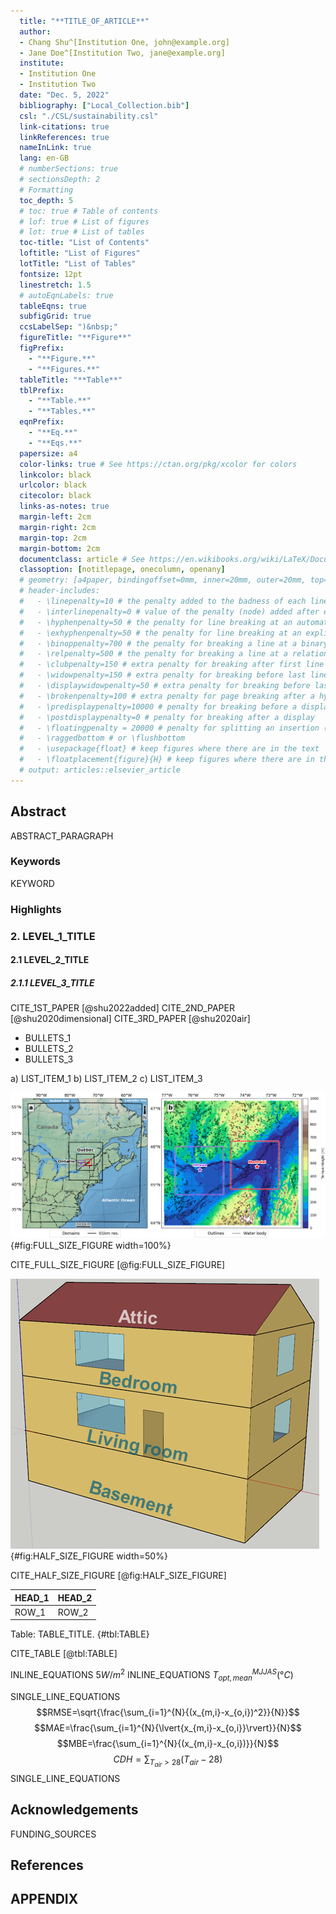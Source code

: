```yaml
---
  title: "**TITLE_OF_ARTICLE**"
  author: 
  - Chang Shu^[Institution One, john@example.org]
  - Jane Doe^[Institution Two, jane@example.org]
  institute:
  - Institution One
  - Institution Two
  date: "Dec. 5, 2022"
  bibliography: ["Local_Collection.bib"]
  csl: "./CSL/sustainability.csl"
  link-citations: true
  linkReferences: true
  nameInLink: true
  lang: en-GB
  # numberSections: true
  # sectionsDepth: 2
  # Formatting
  toc_depth: 5
  # toc: true # Table of contents
  # lof: true # List of figures
  # lot: true # List of tables
  toc-title: "List of Contents"
  loftitle: "List of Figures"
  lotTitle: "List of Tables"
  fontsize: 12pt
  linestretch: 1.5
  # autoEqnLabels: true
  tableEqns: true
  subfigGrid: true
  ccsLabelSep: ")&nbsp;"
  figureTitle: "**Figure**"
  figPrefix:
    - "**Figure.**"
    - "**Figures.**"
  tableTitle: "**Table**"
  tblPrefix:
    - "**Table.**"
    - "**Tables.**"
  eqnPrefix:
    - "**Eq.**"
    - "**Eqs.**"
  papersize: a4
  color-links: true # See https://ctan.org/pkg/xcolor for colors
  linkcolor: black
  urlcolor: black
  citecolor: black
  links-as-notes: true
  margin-left: 2cm
  margin-right: 2cm
  margin-top: 2cm
  margin-bottom: 2cm
  documentclass: article # See https://en.wikibooks.org/wiki/LaTeX/Document_Structure#Document_classes for more classes and options
  classoption: [notitlepage, onecolumn, openany]
  # geometry: [a4paper, bindingoffset=0mm, inner=20mm, outer=20mm, top=20mm, bottom=20mm] # See https://ctan.org/pkg/geometry for more options
  # header-includes:
  #   - \linepenalty=10 # the penalty added to the badness of each line within a paragraph (no associated penalty node) Increasing the value makes tex try to have fewer lines in the paragraph.
  #   - \interlinepenalty=0 # value of the penalty (node) added after each line of a paragraph.
  #   - \hyphenpenalty=50 # the penalty for line breaking at an automatically inserted hyphen
  #   - \exhyphenpenalty=50 # the penalty for line breaking at an explicit hyphen
  #   - \binoppenalty=700 # the penalty for breaking a line at a binary operator
  #   - \relpenalty=500 # the penalty for breaking a line at a relation
  #   - \clubpenalty=150 # extra penalty for breaking after first line of a paragraph
  #   - \widowpenalty=150 # extra penalty for breaking before last line of a paragraph
  #   - \displaywidowpenalty=50 # extra penalty for breaking before last line before a display math
  #   - \brokenpenalty=100 # extra penalty for page breaking after a hyphenated line
  #   - \predisplaypenalty=10000 # penalty for breaking before a display
  #   - \postdisplaypenalty=0 # penalty for breaking after a display
  #   - \floatingpenalty = 20000 # penalty for splitting an insertion (can only be split footnote in standard LaTeX)
  #   - \raggedbottom # or \flushbottom
  #   - \usepackage{float} # keep figures where there are in the text
  #   - \floatplacement{figure}{H} # keep figures where there are in the text
  # output: articles::elsevier_article
---
```


## Abstract

ABSTRACT_PARAGRAPH

### Keywords

KEYWORD

### Highlights

### 2. LEVEL_1_TITLE
#### 2.1 LEVEL_2_TITLE
##### 2.1.1 LEVEL_3_TITLE

CITE_1ST_PAPER [@shu2022added]
CITE_2ND_PAPER [@shu2020dimensional]
CITE_3RD_PAPER [@shu2020air]

* BULLETS_1
* BULLETS_2
* BULLETS_3

a) LIST_ITEM_1
b) LIST_ITEM_2
c) LIST_ITEM_3

![FULL_SIZE_FIGURE_TITLE](.\FIGURES\FULL_SIZE_FIGURE.png){#fig:FULL_SIZE_FIGURE width=100%}

CITE_FULL_SIZE_FIGURE [@fig:FULL_SIZE_FIGURE]

![HALF_SIZE_FIGURE_TITLE](.\FIGURES\HALF_SIZE_FIGURE.png){#fig:HALF_SIZE_FIGURE width=50%}

CITE_HALF_SIZE_FIGURE [@fig:HALF_SIZE_FIGURE]

| HEAD_1 | HEAD_2 |
| ------ | ------ |
| ROW_1  | ROW_2  |
Table: TABLE_TITLE. {#tbl:TABLE}

CITE_TABLE [@tbl:TABLE]

INLINE_EQUATIONS $5 W/m^2$ INLINE_EQUATIONS $T_{opt, mean}^{MJJAS}(°C)$

SINGLE_LINE_EQUATIONS
$$RMSE=\sqrt{\frac{\sum_{i=1}^{N}{(x_{m,i}-x_{o,i})^2}}{N}}$$
$$MAE=\frac{\sum_{i=1}^{N}{\lvert{x_{m,i}-x_{o,i}}\rvert}}{N}$$
$$MBE=\frac{\sum_{i=1}^{N}{(x_{m,i}-x_{o,i})}}{N}$$
$$ CDH = \sum_{T_{air}>28}(T_{air}-28) $$
SINGLE_LINE_EQUATIONS

## Acknowledgements

FUNDING_SOURCES

## References

<div id="refs"></div>

## APPENDIX
